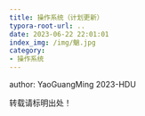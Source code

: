 ```yaml
---
title: 操作系统（计划更新）
typora-root-url: ..
date: 2023-06-22 22:01:01
index_img: /img/魈.jpg
category:
- 操作系统
---
```


<!--more-->


<p class="note note-success">author: YaoGuangMing 2023-HDU</p>
<p class="note note-warning">转载请标明出处！</p>